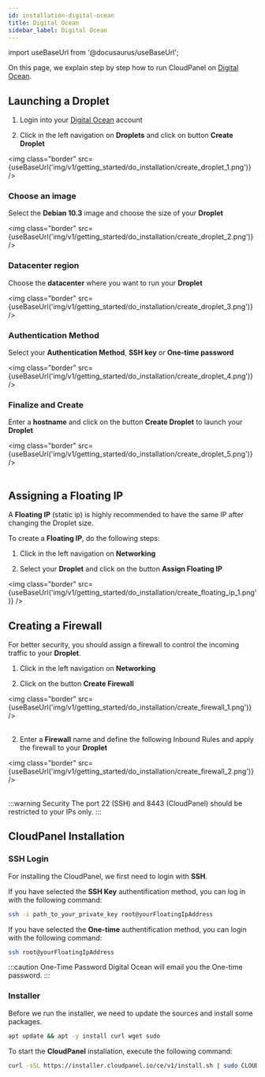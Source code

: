 ```yaml
---
id: installation-digital-ocean
title: Digital Ocean
sidebar_label: Digital Ocean
---
```


import useBaseUrl from '@docusaurus/useBaseUrl';

On this page, we explain step by step how to run CloudPanel on [Digital Ocean](https://www.digitalocean.com/).

## Launching a Droplet

1) Login into your [Digital Ocean](https://cloud.digitalocean.com/login) account <br />

2) Click in the left navigation on **Droplets** and click on button **Create Droplet**

<img class="border" src={useBaseUrl('img/v1/getting_started/do_installation/create_droplet_1.png')} />

### Choose an image

Select the **Debian 10.3** image and choose the size of your **Droplet**

<img class="border" src={useBaseUrl('img/v1/getting_started/do_installation/create_droplet_2.png')} />

### Datacenter region

Choose the **datacenter** where you want to run your **Droplet**

<img class="border" src={useBaseUrl('img/v1/getting_started/do_installation/create_droplet_3.png')} /> 

### Authentication Method

Select your **Authentication Method**, **SSH key** or **One-time password**

<img class="border" src={useBaseUrl('img/v1/getting_started/do_installation/create_droplet_4.png')} />

### Finalize and Create

Enter a **hostname** and click on the button **Create Droplet** to launch your **Droplet**

<img class="border" src={useBaseUrl('img/v1/getting_started/do_installation/create_droplet_5.png')} /> <br /><br />

## Assigning a Floating IP

A **Floating IP** (static ip) is highly recommended to have the same IP after changing the Droplet size.

To create a **Floating IP**, do the following steps:

1) Click in the left navigation on **Networking**

2) Select your **Droplet** and click on the button **Assign Floating IP**

<img class="border" src={useBaseUrl('img/v1/getting_started/do_installation/create_floating_ip_1.png')} />

## Creating a Firewall

For better security, you should assign a firewall to control the incoming traffic to your **Droplet**.

1) Click in the left navigation on **Networking**

2) Click on the button **Create Firewall**

<img class="border" src={useBaseUrl('img/v1/getting_started/do_installation/create_firewall_1.png')} /> <br /><br />

2) Enter a **Firewall** name and define the following Inbound Rules and apply the firewall to your **Droplet**

<img class="border" src={useBaseUrl('img/v1/getting_started/do_installation/create_firewall_2.png')} /> <br /><br />

:::warning Security
The port 22 (SSH) and 8443 (CloudPanel) should be restricted to your IPs only.
:::

## CloudPanel Installation

### SSH Login

For installing the CloudPanel, we first need to login with **SSH**.

If you have selected the **SSH Key** authentification method, you can log in with the following command:

```bash
ssh -i path_to_your_private_key root@yourFloatingIpAddress
```

If you have selected the **One-time** authentification method, you can login with the following command:

```bash
ssh root@yourFloatingIpAddress
```

:::caution One-Time Password
Digital Ocean will email you the One-time password.
:::

### Installer

Before we run the installer, we need to update the sources and install some packages.

```bash
apt update && apt -y install curl wget sudo
```

To start the **CloudPanel** installation, execute the following command:

```bash
curl -sSL https://installer.cloudpanel.io/ce/v1/install.sh | sudo CLOUD=do bash
```